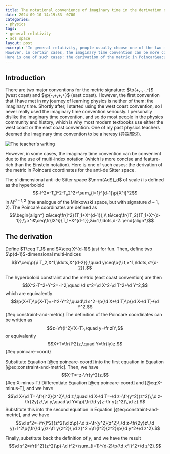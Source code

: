 ```yaml
---
title: The notational convenience of imaginary time in the derivation of the metric in Poincar&eacute; coordinates
date: 2024-09-10 14:19:33 -0700
categories:
- physics
tags:
- general relativity
- ads space
layout: post
excerpt: 'In general relativity, people usually choose one of the two major metric signatures.
However, in certain cases, the imaginary time convention can be more convenient.
Here is one of such cases: the derivation of the metric in Poincar&eacute; coordinates for the anti-de Sitter space.'
---
```


## Introduction

There are two major conventions for the metric signature:
$\p{+,-,-,-}$ (west coast) and $\p{-,+,+,+}$ (east coast).
However, the first convention that I have met in my journey of learning physics is neither of them:
the imaginary time.
Shortly after, I started using the west coast convention,
so I never really used the imaginary time convention seriously.
I personally dislike the imaginary time convention,
and so do most people in the physics community and history,
which is why most modern textbooks use either the west coast or the east coast convention.
One of my past physics teachers deemed the imaginary time convention to be a heresy (异端邪说).

![The teacher's writing]({{page.figure}}heresy.jpg)

However, in some cases, the imaginary time convention can be convenient
due to the use of multi-index notation
(which is more concise and feature-rich than the Einstein notation).
Here is one of such cases: the derivation of the metric in Poincar&eacute; coordinates for the anti-de Sitter space.

The $d$-dimensional anti-de Sitter space $\mrm{AdS}_d$ of scale $l$ is defined as the hyperboloid
$$-l^2=-T_1^2-T_2^2+\sum_{i=1}^{d-1}\p{X^i}^2$$
in $M^{d-1,2}$ (the analogue of the Minkowski space, but with signature $d-1,2$).
The Poincar&eacute; coordinates are defined as
$$\begin{align*}
	z&\ceq\fr{l^2}{T_1+X^{d-1}},\\
	t&\ceq\fr{lT_2}{T_1+X^{d-1}},\\
	x^i&\ceq\fr{lX^i}{T_1+X^{d-1}},&i=1,\ldots,d-2.
\end{align*}$$

## The derivation

Define $T\ceq T_1$ and $X\ceq X^{d-1}$ just for fun.
Then, define two $\p{d-1}$-dimensional multi-indices
$$Y\ceq\p{\i T_2,X^1,\ldots,X^{d-2}},\quad y\ceq\p{\i t,x^1,\ldots,x^{d-2}}.$$

The hyperboloid constraint and the metric (east coast convention) are then
$$X^2-T^2+Y^2=-l^2,\quad \d s^2=\d X^2-\d T^2+\d Y^2,$$
which are equivalently
$$\p{X+T}\p{X-T}=-l^2-Y^2,\quad\d s^2=\p{\d X+\d T}\p{\d X-\d T}+\d Y^2.$$ {#eq:constraint-and-metric}
The definition of the Poincar&eacute; coordinates can be written as
$$z=\fr{l^2}{X+T},\quad y=\fr zlY,$$
or equivalently
$$X+T=\fr{l^2}z,\quad Y=\fr{ly}z.$$ {#eq:poincare-coord}

Substitute Equation [@eq:poincare-coord] into the first equation in Equation [@eq:constraint-and-metric].
Then, we have
$$X-T=-z-\fr{y^2}z.$$ {#eq:X-minus-T}
Differentiate Equation [@eq:poincare-coord] and [@eq:X-minus-T], and we have
$$\d X+\d T=-\fr{l^2}{z^2}\,\d z,\quad
\d X-\d T=-\d z+\fr{y^2}{z^2}\,\d z-\fr{2y}z\,\d y,\quad
\d Y=l\p{\fr{\d y}z-\fr y{z^2}\,\d z}.$$
Substitute this into the second equation in Equation [@eq:constraint-and-metric],
and we have
$$\d s^2=-\fr{l^2}{z^2}\d z\p{-\d z+\fr{y^2}{z^2}\,\d z-\fr{2y}z\,\d y}+l^2\p{\fr{\d y}z-\fr y{z^2}\,\d z}^2
=\fr{l^2}{z^2}\p{\d y^2+\d z^2}.$$

Finally, substitute back the definition of $y$, and we have the result
$$\d s^2=\fr{l^2}{z^2}\p{-\d t^2+\sum_{i=1}^{d-2}\p{\d x^i}^2+\d z^2}.$$
